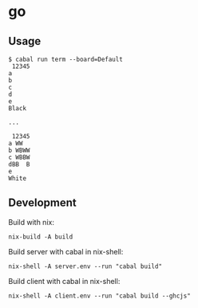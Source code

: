# go

## Usage

```
$ cabal run term --board=Default
 12345
a
b
c
d
e
Black

...

 12345
a WW
b WBWW
c WBBW
dBB  B
e
White
```

## Development

Build with nix:
```
nix-build -A build
```

Build server with cabal in nix-shell:
```
nix-shell -A server.env --run "cabal build"
```

Build client with cabal in nix-shell:
```
nix-shell -A client.env --run "cabal build --ghcjs"
```
